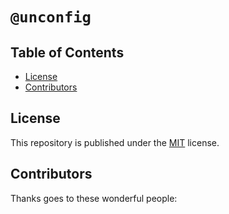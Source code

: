 # `@unconfig`

## Table of Contents

- [License](#license)
- [Contributors](#contributors)

## License

This repository is published under the [MIT](LICENSE) license.

## Contributors

Thanks goes to these wonderful people:
<!-- ALL-CONTRIBUTORS-LIST:START - Do not remove or modify this section -->
<!-- prettier-ignore-start -->
<!-- markdownlint-disable -->

<!-- markdownlint-restore -->
<!-- prettier-ignore-end -->

<!-- ALL-CONTRIBUTORS-LIST:END -->
